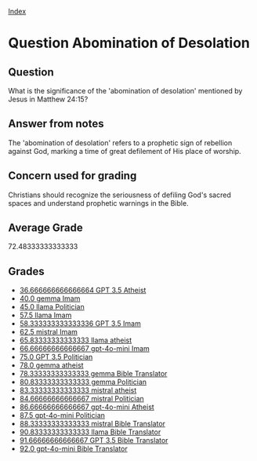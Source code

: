 
[Index](../../index.md)
# Question Abomination of Desolation
## Question
What is the significance of the 'abomination of desolation' mentioned by Jesus in Matthew 24:15?

## Answer from notes
The 'abomination of desolation' refers to a prophetic sign of rebellion against God, marking a time of great defilement of His place of worship.

## Concern used for grading
Christians should recognize the seriousness of defiling God's sacred spaces and understand prophetic warnings in the Bible.

## Average Grade
72.48333333333333

## Grades
 * [36.666666666666664 GPT 3.5 Atheist](../answers/GPT_3.5_Atheist/Abomination_of_Desolation.md)
 * [40.0 gemma Imam](../answers/gemma_Imam/Abomination_of_Desolation.md)
 * [45.0 llama Politician](../answers/llama_Politician/Abomination_of_Desolation.md)
 * [57.5 llama Imam](../answers/llama_Imam/Abomination_of_Desolation.md)
 * [58.333333333333336 GPT 3.5 Imam](../answers/GPT_3.5_Imam/Abomination_of_Desolation.md)
 * [62.5 mistral Imam](../answers/mistral_Imam/Abomination_of_Desolation.md)
 * [65.83333333333333 llama atheist](../answers/llama_atheist/Abomination_of_Desolation.md)
 * [66.66666666666667 gpt-4o-mini Imam](../answers/gpt-4o-mini_Imam/Abomination_of_Desolation.md)
 * [75.0 GPT 3.5 Politician](../answers/GPT_3.5_Politician/Abomination_of_Desolation.md)
 * [78.0 gemma atheist](../answers/gemma_atheist/Abomination_of_Desolation.md)
 * [78.33333333333333 gemma Bible Translator](../answers/gemma_Bible_Translator/Abomination_of_Desolation.md)
 * [80.83333333333333 gemma Politician](../answers/gemma_Politician/Abomination_of_Desolation.md)
 * [83.33333333333333 mistral atheist](../answers/mistral_atheist/Abomination_of_Desolation.md)
 * [84.66666666666667 mistral Politician](../answers/mistral_Politician/Abomination_of_Desolation.md)
 * [86.66666666666667 gpt-4o-mini Atheist](../answers/gpt-4o-mini_Atheist/Abomination_of_Desolation.md)
 * [87.5 gpt-4o-mini Politician](../answers/gpt-4o-mini_Politician/Abomination_of_Desolation.md)
 * [88.33333333333333 mistral Bible Translator](../answers/mistral_Bible_Translator/Abomination_of_Desolation.md)
 * [90.83333333333333 llama Bible Translator](../answers/llama_Bible_Translator/Abomination_of_Desolation.md)
 * [91.66666666666667 GPT 3.5 Bible Translator](../answers/GPT_3.5_Bible_Translator/Abomination_of_Desolation.md)
 * [92.0 gpt-4o-mini Bible Translator](../answers/gpt-4o-mini_Bible_Translator/Abomination_of_Desolation.md)
